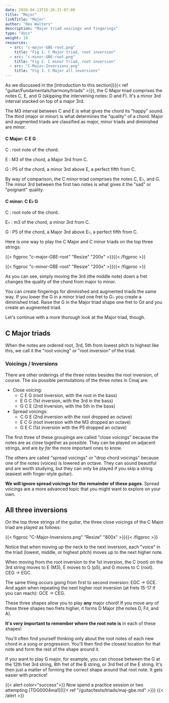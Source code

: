 ```yaml
---
date: 2020-04-13T15:26:21-07:00
title: "Major"
linkTitle: "Major"
author: "Rex Walters"
description: "Major triad voicings and fingerings"
type: "docs"
weight: 10
resources:
  - src: "c-major-GBE-root.png"
    title: "Fig 1. C Major triad, root inversion"
  - src: "c-minor-GBE-root.png"
    title: "Fig 2. C minor triad, root inversion"
  - src: "C-Major-Inversions.png"
    title: "Fig 3. C Major all inversions"
---
```


As we discussed in the [introduction to this section]({{< ref "guitar/Fundamentals/harmony/triads" >}}), the C Major triad comprises the notes C, E, and G (skipping the intervening notes: D and F). It's a minor 3rd interval stacked on top of a major 3rd.

The M3 interval between C and E is what gives the chord its "happy" sound. The third (major or minor) is what determines the "quality" of a chord. Major and augmented triads are classified as major, minor triads and diminished are minor.

#### C Major: C E G

C
: root note of the chord.

E
: M3 of the chord, a Major 3rd from C.

G
: P5 of the chord, a minor 3rd above E, a perfect fifth from C.

By way of comparison, the C minor triad comprises the notes C, E&flat;, and G. The minor 3rd between the first two notes is what gives it the "sad" or "poignant" quality.

#### C minor: C E&flat; G

C
: root note of the chord.

E&flat;
: m3 of the chord, a minor 3rd from C.

G
: P5 of the chord, a Major 3rd above E&flat;, a perfect fifth from C.

Here is one way to play the C Major and C minor triads on the top three strings:

{{< figproc "c-major-GBE-root" "Resize" "200x" >}}{{< /figproc >}}

{{< figproc "c-minor-GBE-root" "Resize" "200x" >}}{{< /figproc >}}


As you can see, simply moving the 3rd (the middle note) down a fret changes the quality of the chord from major to minor.

You can create fingerings for diminished and augmented triads the same way. If you lower the G in a minor triad one fret to G&flat; you create a diminished triad. Raise the G in the Major triad shape one fret to G&sharp; and you create an augmented triad.

Let's continue with a more thorough look at the Major triad, though.

## C Major triads

When the notes are ordered root, 3rd, 5th from lowest pitch to highest like this, we call it the "root voicing" or "root inversion" of the triad.

### Voicings / Inversions

There are other orderings of the three notes besides the root inversion, of course. The six possible permutations of the three notes in Cmaj are:

* Close voicing:
  * C E G  (root inversion, with the root in the bass)
  * E G C  (1st inversion, with the 3rd in the bass)
  * G C E  (2nd inversion, with the 5th in the bass)
* Spread voicings:
  * C G E (2nd inversion with the root dropped an octave)
  * E C G (root inversion with the M3 dropped an octave)
  * G E C (1st inversion with the P5 dropped an octave)


The first three of these groupings are called "close voicings" because the notes are as close together as possible. They can be played on adjacent strings, and are *by far* the more important ones to know.

The others are called "spread voicings" or "drop chord voicings" because one of the notes (voices) is lowered an octave. They can sound beautiful and are worth studying, but they can only be played if you skip a string (easiest with finger-style guitar).

**We will ignore spread voicings for the remainder of these pages**. Spread voicings are a more advanced topic that you might want to explore on your own.

## All three inversions

On the top three strings of the guitar, the three close voicings of the C Major triad are played as follows:

{{< figproc "C-Major-Inversions.png" "Resize" "800x" >}}{{< /figproc >}}

Notice that when moving up the neck to the next inversion, each "voice" in the triad (lowest, middle, or highest pitch) moves up to the next higher note.

When moving from the root inversion to the 1st inversion, the C (root) on the 3rd string moves to E (M3), E moves to G (p5), and G moves to C (root). CEG &rarr; EGC.

The same thing occurs going from first to second inversion: EGC &rarr; GCE. And again when repeating the next higher root inversion (at frets 15-17 if you can reach): GCE &rarr; CEG.

These three shapes allow you to play **any** major chord! If you move any of these three shapes two frets higher, it forms D Major (the notes D, F&sharp;, and A).

**It's very important to remember where the root note is** in each of these shapes!

You'll often find yourself thinking only about the root notes of each new chord in a song or progression. You'll then find the closest location for that note and form the rest of the shape around it.

If you want to play G major, for example, you can choose between the G at the 12th fret 3rd string, 8th fret of the B string, or 3rd fret of the E string. It's then just a matter of forming the correct shape around that root note. It gets easier with practice!

{{< alert color="success">}}
Now spend a practice session or two attempting [TDG0004ma1]({{< ref "/guitar/tests/triads/maj-gbe.md" >}})
{{< /alert >}}
